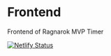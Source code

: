 # Frontend

Frontend of Ragnarok MVP Timer

[![Netlify Status](https://api.netlify.com/api/v1/badges/4ad6a08d-3249-493d-9439-17dc95c2dc32/deploy-status)](https://app.netlify.com/sites/ragnarokmvptimer/deploys)
